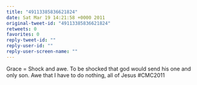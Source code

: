 ```yaml
---
title: "49113385836621824"
date: Sat Mar 19 14:21:58 +0000 2011
original-tweet-id: "49113385836621824"
retweets: 0
favorites: 0
reply-tweet-id: ""
reply-user-id: ""
reply-user-screen-name: ""
---
```

Grace = Shock and awe. To be shocked that god would send his one and only son. Awe that I have to do nothing, all of Jesus #CMC2011
